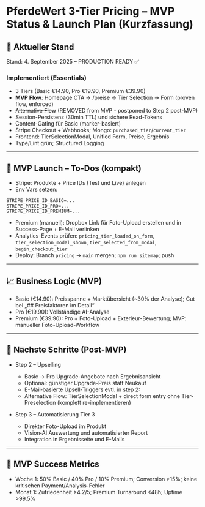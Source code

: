 # PferdeWert 3-Tier Pricing – MVP Status & Launch Plan (Kurzfassung)

## 🎯 Aktueller Stand
Stand: 4. September 2025 – PRODUCTION READY ✅

### Implementiert (Essentials)
- 3 Tiers (Basic €14.90, Pro €19.90, Premium €39.90)
- **MVP Flow**: Homepage CTA → /preise → Tier Selection → Form (proven flow, enforced)
- ~~Alternative Flow~~ (REMOVED from MVP - postponed to Step 2 post-MVP)
- Session-Persistenz (30min TTL) und sichere Read-Tokens
- Content-Gating für Basic (marker-basiert)
- Stripe Checkout + Webhooks; Mongo: `purchased_tier`/`current_tier`
- Frontend: TierSelectionModal, Unified Form, Preise, Ergebnis
- Type/Lint grün; Structured Logging

---

## 🚀 MVP Launch – To-Dos (kompakt)
- Stripe: Produkte + Price IDs (Test und Live) anlegen
- Env Vars setzen:
```env
STRIPE_PRICE_ID_BASIC=...
STRIPE_PRICE_ID_PRO=...
STRIPE_PRICE_ID_PREMIUM=...
```
- Premium (manuell): Dropbox Link für Foto-Upload erstellen und in Success-Page + E-Mail verlinken
- Analytics-Events prüfen: `pricing_tier_loaded_on_form`, `tier_selection_modal_shown`, `tier_selected_from_modal`, `begin_checkout_tier`
- Deploy: Branch `pricing` → `main` mergen; `npm run sitemap`; push

---

## 📈 Business Logic (MVP)
- Basic (€14.90): Preisspanne + Marktübersicht (~30% der Analyse); Cut bei „## Preisfaktoren im Detail“
- Pro (€19.90): Vollständige AI-Analyse
- Premium (€39.90): Pro + Foto-Upload + Exterieur-Bewertung; MVP: manueller Foto-Upload-Workflow

---

## 🔄 Nächste Schritte (Post-MVP)
- Step 2 – Upselling
  
  - Basic → Pro Upgrade-Angebote nach Ergebnisansicht
  - Optional: günstiger Upgrade-Preis statt Neukauf
  - E-Mail‑basierte Upsell-Triggers
evtl. in step 2: 
  - Alternative Flow: TierSelectionModal + direct form entry ohne Tier-Preselection (komplett re-implementieren)
- Step 3 – Automatisierung Tier 3
  - Direkter Foto-Upload im Produkt
  - Vision‑AI Auswertung und automatisierter Report
  - Integration in Ergebnisseite und E-Mails

---

## 🎯 MVP Success Metrics
- Woche 1: 50% Basic / 40% Pro / 10% Premium; Conversion >15%; keine kritischen Payment/Analysis-Fehler
- Monat 1: Zufriedenheit >4.2/5; Premium Turnaround <48h; Uptime >99.5%
